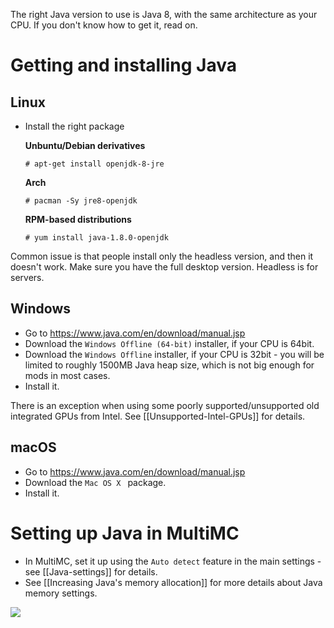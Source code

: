 The right Java version to use is Java 8, with the same architecture as your CPU.
If you don't know how to get it, read on.

# Getting and installing Java 
## Linux

* Install the right package

  **Unbuntu/Debian derivatives**
  ```
  # apt-get install openjdk-8-jre
  ```
  **Arch**
  ```
  # pacman -Sy jre8-openjdk
  ```
  **RPM-based distributions**
  ```
  # yum install java-1.8.0-openjdk
  ```

Common issue is that people install only the headless version, and then it doesn't work. Make sure you have the full desktop version. Headless is for servers.

## Windows

* Go to https://www.java.com/en/download/manual.jsp
* Download the `Windows Offline (64-bit)` installer, if your CPU is 64bit.
* Download the `Windows Offline` installer, if your CPU is 32bit - you will be limited to roughly 1500MB Java heap size, which is not big enough for mods in most cases.
* Install it.

There is an exception when using some poorly supported/unsupported old integrated GPUs from Intel. See [[Unsupported-Intel-GPUs]] for details.

## macOS
* Go to https://www.java.com/en/download/manual.jsp
* Download the `Mac OS X ` package.
* Install it.

# Setting up Java in MultiMC

* In MultiMC, set it up using the `Auto detect` feature in the main settings - see [[Java-settings]] for details.
* See [[Increasing Java's memory allocation]] for more details about Java memory settings.

![](https://cdn.discordapp.com/attachments/531598137790562305/575378380573114378/unknown.png)